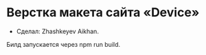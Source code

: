 # Верстка макета сайта «Device»

* Сделал: Zhashkeyev Aikhan.

Билд запускается через npm run build.
